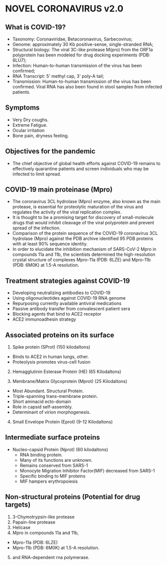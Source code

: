 # NOVEL CORONAVIRUS v2.0



## What is COVID-19?


* Taxonomy: Coronaviridae, Betacoronavirus, Sarbecovirus;
* Genome: approximately 30 Kb positive-sense, single-stranded RNA;
* Structural biology: The viral 3C-like protease M(pro) from the ORF1a polyprotein has been modeled for drug docking experiments (PDB: 6LU7);
* Infection: Human-to-human transmission of the virus has been confirmed;
* RNA Transcript: 5' methyl cap, 3' poly-A tail;
* Transmission: Human-to-human transmission of the virus has been confirmed. Viral RNA has also been found in stool samples from infected patients.


## Symptoms

* Very Dry coughs.
* Extreme Fatigue.
* Ocular irritation
* Bone pain, dryness feeling.


## Objectives for the pandemic


* The chief objective of global health efforts against COVID-19 remains to effectively quarantine patients and screen individuals who may be infected to limit spread.



## COVID-19 main proteinase (Mpro)


* The coronavirus 3CL hydrolase (Mpro) enzyme, also known as the main protease, is essential for proteolytic maturation of the virus and regulates the activity of the viral replication complex.
* It is thought to be a promising target for discovery of small-molecule drugs that would inhibit cleavage of the viral polyprotein and prevent spread of the infection.
* Comparison of the protein sequence of the COVID-19 coronavirus 3CL hydrolase (Mpro) against the PDB archive identified 95 PDB proteins with at least 90% sequence identity.
* In order to elucidate the inhibition mechanism of SARS-CoV-2 Mpro in compounds 11a and 11b, the scientists determined the high-resolution crystal structure of complexes Mpro-11a (PDB: 6LZE) and Mpro-11b (PDB: 6M0K) at 1.5-A resolution.


## Treatment strategies against COVID-19


* Developing neutralizing antibodies to COVID-19
* Using oligonucleotides against COVID-19 RNA genome
* Repurposing currently available antiviral medications
* Passive antibody transfer from convalescent patient sera
* Blocking agents that bind to ACE2 receptor
* ACE2 immunoadhesin strategy


## Associated proteins on its surface


1. Spike protein (SProt) (150 kilodaltons)
 - Binds to ACE2 in human lungs, other.
 - Proteolysis promotes virus-cell fusion

2. Hemagglutinin Esterase Protein (HE) (65 Kilodaltons)

3. Membrane/Matrix Glycoprotein (Mprot) (25 Kilodaltons)
 - Most Abundant. Structural Protein.
 - Triple-spanning trans-membrane protein.
 - Short aminacid ecto-domain
 - Role in capsid self-assembly.
 - Determinant of virion morphogenesis.

4. Small Envelope Protein (Eprot) (9-12 Kilodaltons)

## Intermediate surface proteins


* Nucleo-capsid Protein (Nprot) (60 kilodaltons)
  * RNA binding protein.
  * Many of its functions are unknown.
  * Remains conserved from SARS-1
  * Monocyte Migration Inhibitor Factor(MIF) decreased from SARS-1
  * Specific binding to MIF proteins
  * MIF hampers erythropoiesis  


## Non-structural proteins (Potential for drug targets)

1. 3-Chymotrypsin-like protease
2. Papain-line protease
3. Helicase
4. Mpro in compounds 11a and 11b,
 - Mpro-11a (PDB: 6LZE)
 - Mpro-11b (PDB: 6M0K) at 1.5-A resolution.
5. and RNA-dependent rna polymerase.
